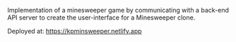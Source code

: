 Implementation of a minesweeper game by communicating with a back-end API server to create the user-interface for a Minesweeper clone.

Deployed at: https://kpminsweeper.netlify.app

